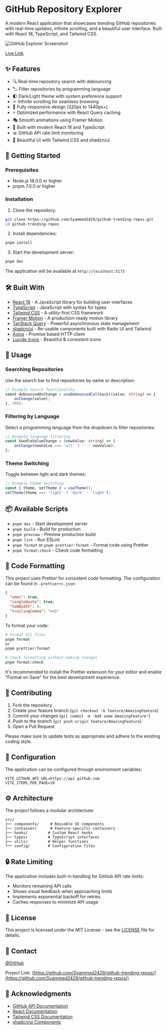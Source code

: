 # GitHub Repository Explorer

A modern React application that showcases trending GitHub repositories with real-time updates, infinite scrolling, and a beautiful user interface. Built with React 18, TypeScript, and Tailwind CSS.

![GitHub Explorer Screenshot](https://images.unsplash.com/photo-1618401471353-b98afee0b2eb?auto=format&fit=crop&q=80&w=1200)

[Live Link](https://github-trending-repos-delta.vercel.app/)

## ✨ Features

- 🔍 Real-time repository search with debouncing
- 🏷️ Filter repositories by programming language
- 🌓 Dark/Light theme with system preference support
- ♾️ Infinite scrolling for seamless browsing
- 📱 Fully responsive design (320px to 1440px+)
- ⚡ Optimized performance with React Query caching
- 🎭 Smooth animations using Framer Motion
- 🚀 Built with modern React 18 and TypeScript
- 📊 GitHub API rate limit monitoring
- 💅 Beautiful UI with Tailwind CSS and shadcn/ui

## 🚀 Getting Started

### Prerequisites

- Node.js 18.0.0 or higher
- pnpm 7.0.0 or higher

### Installation

1. Clone the repository:

```bash
git clone https://github.com/Syammed2429/github-trending-repos.git
cd github-trending-repos
```

2. Install dependencies:

```bash
pnpm install
```

3. Start the development server:

```bash
pnpm dev
```

The application will be available at `http://localhost:5173`

## 🛠️ Built With

- [React 18](https://reactjs.org/) - A JavaScript library for building user interfaces
- [TypeScript](https://www.typescriptlang.org/) - JavaScript with syntax for types
- [Tailwind CSS](https://tailwindcss.com/) - A utility-first CSS framework
- [Framer Motion](https://motion.dev/) - A production-ready motion library
- [TanStack Query](https://tanstack.com/query/latest) - Powerful asynchronous state management
- [shadcn/ui](https://ui.shadcn.com/) - Re-usable components built with Radix UI and Tailwind
- [Axios](https://axios-http.com/) - Promise based HTTP client
- [Lucide Icons](https://lucide.dev/) - Beautiful & consistent icons

## 📖 Usage

### Searching Repositories

Use the search bar to find repositories by name or description:

```typescript
// Example search functionality
const debouncedOnChange = useDebouncedCallback((value: string) => {
    onChange(value);
}, 300);
```

### Filtering by Language

Select a programming language from the dropdown to filter repositories:

```typescript
// Example language filtering
const handleValueChange = (newValue: string) => {
    onChange(newValue === 'all' ? '' : newValue);
};
```

### Theme Switching

Toggle between light and dark themes:

```typescript
// Example theme switching
const { theme, setTheme } = useTheme();
setTheme(theme === 'light' ? 'dark' : 'light');
```

## 📦 Available Scripts

- `pnpm dev` - Start development server
- `pnpm build` - Build for production
- `pnpm preview` - Preview production build
- `pnpm lint` - Run ESLint
- `pnpm format` or `pnpm prettier:format`  - Format code using Prettier
- `pnpm format:check` - Check code formatting

## 🎨 Code Formatting

This project uses Prettier for consistent code formatting. The configuration can be found in `.prettierrc.json`:

```json
{
  "semi": true,
  "singleQuote": true,
  "tabWidth": 4,
  "trailingComma": "es5"
}
```

To format your code:

```bash
# Format all files
pnpm format 
or
pnpm prettier:format

# Check formatting without making changes
pnpm format:check
```

It's recommended to install the Prettier extension for your editor and enable "Format on Save" for the best development experience.

## 🤝 Contributing

1. Fork the repository
2. Create your feature branch (`git checkout -b feature/AmazingFeature`)
3. Commit your changes (`git commit -m 'Add some AmazingFeature'`)
4. Push to the branch (`git push origin feature/AmazingFeature`)
5. Open a Pull Request

Please make sure to update tests as appropriate and adhere to the existing coding style.

## 📝 Configuration

The application can be configured through environment variables:

```env
VITE_GITHUB_API_URL=https://api.github.com
VITE_ITEMS_PER_PAGE=10
```

## ⚙️ Architecture

The project follows a modular architecture:

```
src/
├── components/     # Reusable UI components
├── container/      # Feature-specific containers
├── hooks/         # Custom React hooks
├── types/         # TypeScript interfaces
├── utils/         # Helper functions
└── config/        # Configuration files
```

## 🔒 Rate Limiting

The application includes built-in handling for GitHub API rate limits:

- Monitors remaining API calls
- Shows visual feedback when approaching limits
- Implements exponential backoff for retries
- Caches responses to minimize API usage

## 📄 License

This project is licensed under the MIT License - see the [LICENSE](LICENSE) file for details.

## 👥 Contact

[@GitHub](https://github.com/Syammed2429)

Project Link: [https://github.com/Syammed2429/github-trending-repos/](https://github.com/Syammed2429/github-trending-repos/)

## 🙏 Acknowledgments

- [GitHub API Documentation](https://docs.github.com/en/rest)
- [React Documentation](https://react.dev/)
- [Tailwind CSS Documentation](https://tailwindcss.com/docs)
- [shadcn/ui Components](https://ui.shadcn.com/)
